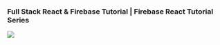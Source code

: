 <h3> Full Stack React & Firebase Tutorial | Firebase React Tutorial Series</h3>
<a href="https://www.youtube.com/watch?v=-d5OHgw34g4&list=PLinedj3B30sCw8Qjrct1DRglx4hWQx83C"><img src="https://github.com/user-attachments/assets/2c4f87e1-c2ba-45f1-a2e5-bfe71570a568"/></a>
